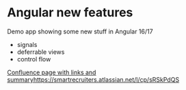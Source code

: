 # Angular new features
Demo app showing some new stuff in Angular 16/17
- signals
- deferrable views
- control flow

[Confluence page with links and summary](https://smartrecruiters.atlassian.net/l/cp/sRSkPdQS)https://smartrecruiters.atlassian.net/l/cp/sRSkPdQS
